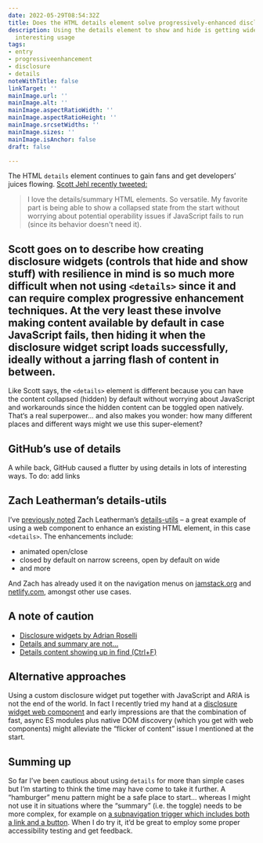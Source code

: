 ```yaml
---
date: 2022-05-29T08:54:32Z
title: Does the HTML details element solve progressively-enhanced disclosures?
description: Using the details element to show and hide is getting wider and more
  interesting usage
tags:
- entry
- progressiveenhancement
- disclosure
- details
noteWithTitle: false
linkTarget: ''
mainImage.url: ''
mainImage.alt: ''
mainImage.aspectRatioWidth: ''
mainImage.aspectRatioHeight: ''
mainImage.srcsetWidths: ''
mainImage.sizes: ''
mainImage.isAnchor: false
draft: false

---
```

The HTML `details` element continues to gain fans and get developers’ juices flowing. [Scott Jehl recently tweeted:](https://twitter.com/scottjehl/status/1524746181271863296)

> I love the details/summary HTML elements. So versatile. My favorite part is being able to show a collapsed state from the start without worrying about potential operability issues if JavaScript fails to run (since its behavior doesn't need it).

Scott goes on to describe how creating disclosure widgets (controls that hide and show stuff) with resilience in mind is so much more difficult when not using `<details>` since it and can require complex progressive enhancement techniques. At the very least these involve making content available by default in case JavaScript fails, then hiding it when the disclosure widget script loads successfully, ideally without a jarring flash of content in between.
---

Like Scott says, the `<details>` element is different because you can have the content collapsed (hidden) by default without worrying about JavaScript and workarounds since the hidden content can be toggled open natively. That‘s a real superpower… and also makes you wonder: how many different places and different ways might we use this super-element?

## GitHub’s use of details

A while back, GitHub caused a flutter by using details in lots of interesting ways. To do: add links

## Zach Leatherman’s details-utils

I’ve [previously noted](https://fuzzylogic.me/posts/web-components-as-progressive-enhancement-by-cloud-four/) Zach Leatherman’s [details-utils](https://www.zachleat.com/web/details-utils/) – a great example of using a web component to enhance an existing HTML element, in this case `<details>`. The enhancements include:

- animated open/close
- closed by default on narrow screens, open by default on wide
- and more

And Zach has already used it on the navigation menus on [jamstack.org](https://jamstack.org/) and [netlify.com](https://www.netlify.com/), amongst other use cases.

## A note of caution

* [Disclosure widgets by Adrian Roselli](https://adrianroselli.com/2020/05/disclosure-widgets.html)
* [Details and summary are not…](https://adrianroselli.com/2019/04/details-summary-are-not-insert-control-here.html)
* [Details content showing up in find (Ctrl+F)](https://adrianroselli.com/2019/04/details-summary-are-not-insert-control-here.html#comment-208747)

## Alternative approaches

Using a custom disclosure widget put together with JavaScript and ARIA is not the end of the world. In fact I recently tried my hand at a [disclosure widget web component](https://fuzzylogic.me/posts/my-first-web-component-a-disclosure-widget/) and early impressions are that the combination of fast, async ES modules plus native DOM discovery (which you get with web components) might alleviate the “flicker of content” issue I mentioned at the start.

## Summing up

So far I’ve been cautious about using `details` for more than simple cases but I’m starting to think the time may have come to take it further. A “hamburger” menu pattern might be a safe place to start… whereas I might not use it in situations where the “summary” (i.e. the toggle) needs to be more complex, for example on [a subnavigation trigger which includes both a link and a button](https://adrianroselli.com/2019/06/link-disclosure-widget-navigation.html#Pattern). When I do try it, it’d be great to employ some proper accessibility testing and get feedback.